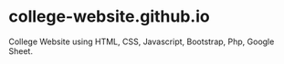 # college-website.github.io
College Website using HTML, CSS, Javascript, Bootstrap, Php, Google Sheet. 

